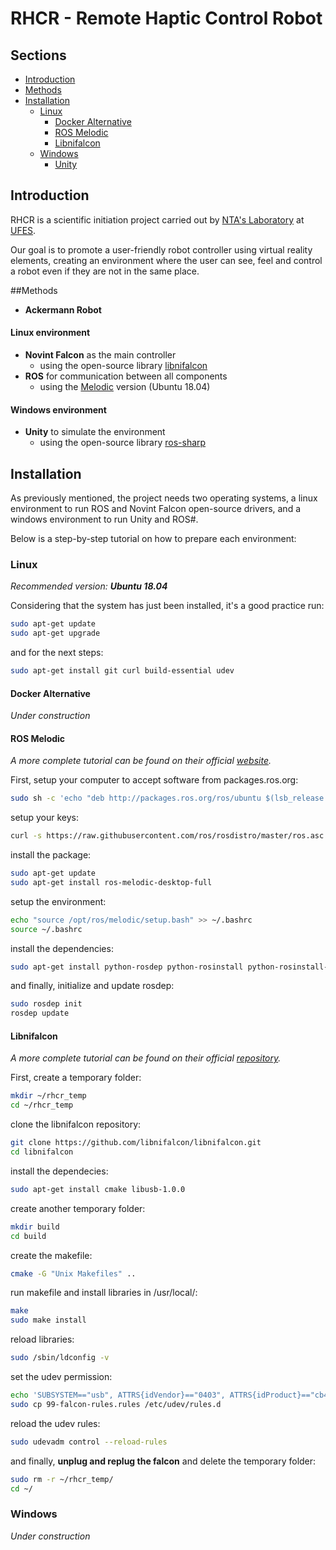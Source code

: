 # RHCR - Remote Haptic Control Robot

## Sections

- [Introduction](#introduction)
- [Methods](#methods)
- [Installation](#installation)
  - [Linux](#linux)
    - [Docker Alternative](#docker-alternative)
    - [ROS Melodic](#ros-melodic)
    - [Libnifalcon](#libnifalcon)
  - [Windows](#windows)
    - [Unity](#unity)

## Introduction

RHCR is a scientific initiation project carried out by [NTA's Laboratory](https://nta.ufes.br/) at [UFES](https://www.ufes.br/).

Our goal is to promote a user-friendly robot controller using virtual reality elements, creating an environment where the user can see, feel and control a robot even if they are not in the same place.

##Methods

- **Ackermann Robot**

#### Linux environment

- **Novint Falcon** as the main controller
  - using the open-source library [libnifalcon](https://github.com/libnifalcon/libnifalcon)
- **ROS** for communication between all components
  - using the [Melodic](http://wiki.ros.org/melodic/Installation/Ubuntu) version (Ubuntu 18.04)

#### Windows environment

- **Unity** to simulate the environment
  - using the open-source library [ros-sharp](https://github.com/siemens/ros-sharp)

## Installation

As previously mentioned, the project needs two operating systems, a linux environment to run ROS and Novint Falcon open-source drivers, and a windows environment to run Unity and ROS#.

Below is a step-by-step tutorial on how to prepare each environment:

### Linux

_Recommended version:_ **_Ubuntu 18.04_**

Considering that the system has just been installed, it's a good practice run:

```bash
sudo apt-get update
sudo apt-get upgrade
```

and for the next steps:

```bash
sudo apt-get install git curl build-essential udev
```

#### Docker Alternative

_Under construction_

#### ROS Melodic

_A more complete tutorial can be found on their official [website](http://wiki.ros.org/melodic/Installation/Ubuntu)._

First, setup your computer to accept software from packages.ros.org:

```bash
sudo sh -c 'echo "deb http://packages.ros.org/ros/ubuntu $(lsb_release -sc) main" > /etc/apt/sources.list.d/ros-latest.list'
```

setup your keys:

```bash
curl -s https://raw.githubusercontent.com/ros/rosdistro/master/ros.asc | sudo apt-key add -
```

install the package:

```bash
sudo apt-get update
sudo apt-get install ros-melodic-desktop-full
```

setup the environment:

```bash
echo "source /opt/ros/melodic/setup.bash" >> ~/.bashrc
source ~/.bashrc
```

install the dependencies:

```bash
sudo apt-get install python-rosdep python-rosinstall python-rosinstall-generator python-wstool ros-melodic-rosbridge-suite
```

and finally, initialize and update rosdep:

```bash
sudo rosdep init
rosdep update
```

#### Libnifalcon

_A more complete tutorial can be found on their official [repository](https://github.com/libnifalcon/libnifalcon)._

First, create a temporary folder:

```bash
mkdir ~/rhcr_temp
cd ~/rhcr_temp
```

clone the libnifalcon repository:

```bash
git clone https://github.com/libnifalcon/libnifalcon.git
cd libnifalcon
```

install the dependecies:

```bash
sudo apt-get install cmake libusb-1.0.0
```

create another temporary folder:

```bash
mkdir build
cd build
```

create the makefile:

```bash
cmake -G "Unix Makefiles" ..
```

run makefile and install libraries in /usr/local/:

```bash
make
sudo make install
```

reload libraries:

```bash
sudo /sbin/ldconfig -v
```

set the udev permission:

```bash
echo 'SUBSYSTEM=="usb", ATTRS{idVendor}=="0403", ATTRS{idProduct}=="cb48", MODE="0666"' > 99-falcon-rules.rules
sudo cp 99-falcon-rules.rules /etc/udev/rules.d
```

reload the udev rules:

```bash
sudo udevadm control --reload-rules
```

and finally, **unplug and replug the falcon** and delete the temporary folder:

```bash
sudo rm -r ~/rhcr_temp/
cd ~/
```

### Windows

_Under construction_
